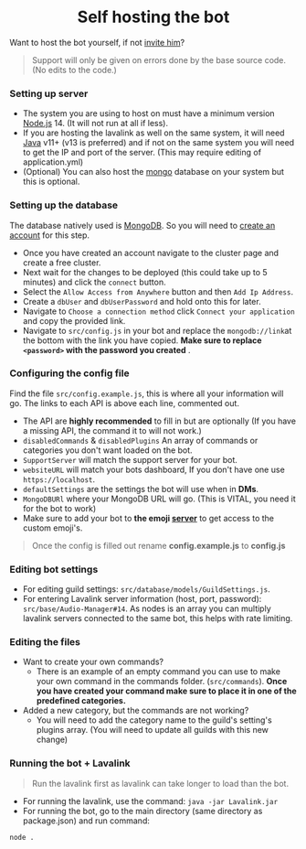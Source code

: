 <h1 align="center">
  <br>
  Self hosting the bot
  <br>
</h1>

Want to host the bot yourself, if not [invite him](https://discord.com/oauth2/authorize?client_id=775412494235729960&permissions=6441790847&redirect_uri=https%3A%2F%2Fdiscord.gg%2FMsJ99j5Bcv&response_type=code&scope=connections%20guilds.join%20identify%20bot)?

>Support will only be given on errors done by the base source code. (No edits to the code.)

### Setting up server
* The system you are using to host on must have a minimum version [Node.js](https://nodejs.org/en/) 14. (It will not run at all if less).
* If you are hosting the lavalink as well on the same system, it will need [Java](https://adoptopenjdk.net/) v11+ (v13 is preferred) and if not on the same system you will need to get the IP and port of the server. (This may require editing of application.yml)
* (Optional) You can also host the [mongo](https://www.mongodb.com/) database on your system but this is optional.

### Setting up the database
The database natively used is [MongoDB](https://www.mongodb.com/). So you will need to [create an account](https://www.mongodb.com/try) for this step.

* Once you have created an account navigate to the cluster page and create a free cluster.
* Next wait for the changes to be deployed (this could take up to 5 minutes) and click the `connect` button.
* Select the `Allow Access from Anywhere` button and then `Add Ip Address`.
* Create a `dbUser` and `dbUserPassword` and hold onto this for later.
* Navigate to `Choose a connection method` click `Connect your application` and copy the provided link.
* Navigate to `src/config.js` in your bot and replace the `mongodb://link`at the bottom with the link you have copied. **Make sure to replace `<password>` with the password you created** .

### Configuring the config file
Find the file `src/config.example.js`, this is where all your information will go. The links to each API is above each line, commented out.
* The API are **highly recommended** to fill in but are optionally (If you have a missing API, the command it  to will not work.)
* `disabledCommands` & `disabledPlugins` An array of commands or categories you don't want loaded on the bot.
* `SupportServer` will match the support server for your bot.
* `websiteURL` will match your bots dashboard, If you don't have one use `https://localhost`.
* `defaultSettings` are the settings the bot will use when in **DMs**.
* `MongoDBURl` where your MongoDB URL will go. (This is VITAL, you need it for the bot to work)
* Make sure to add your bot to **the emoji [server](https://discord.gg/MsJ99j5Bcv)** to get access to the custom emoji's.
> Once the config is filled out rename **config.example.js** to **config.js**


### Editing bot settings
* For editing guild settings: `src/database/models/GuildSettings.js`.
* For entering Lavalink server information (host, port, password): `src/base/Audio-Manager#14`. As nodes is an array you can multiply lavalink servers connected to the same bot, this helps with rate limiting.

### Editing the files
* Want to create your own commands?
    * There is an example of an empty command you can use to make your own command in the commands folder. (`src/commands`). **Once you have created your command make sure to place it in one of the predefined categories.**
* Added a new category, but the commands are not working?
    * You will need to add the category name to the guild's setting's plugins array. (You will need to update all guilds with this new change)


### Running the bot + Lavalink
> Run the lavalink first as lavalink can take longer to load than the bot.
* For running the lavalink, use the command: `java -jar Lavalink.jar`
* For running the bot, go to the main directory (same directory as package.json) and run command:
```sh
node .
```
